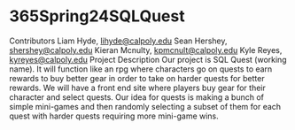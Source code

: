 # 365Spring24SQLQuest
Contributors
Liam Hyde, lihyde@calpoly.edu
Sean Hershey, shershey@calpoly.edu
Kieran Mcnulty, kpmcnult@calpoly.edu
Kyle Reyes, kyreyes@calpoly.edu
Project Description
Our project is SQL Quest (working name). It will function like an rpg
where characters go on quests to earn rewards to buy better gear
in order to take on harder quests for better rewards. We will have a 
front end site where players buy gear for their character and select quests. 
Our idea for quests is making a bunch of simple mini-games and then randomly 
selecting a subset of them for each quest with harder quests requiring more
mini-game wins.